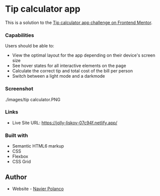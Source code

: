 # Tip calculator app 

This is a solution to the [Tip calculator app challenge on Frontend Mentor](https://www.frontendmentor.io/challenges/tip-calculator-app-ugJNGbJUX).





### Capabilities 

Users should be able to:

- View the optimal layout for the app depending on their device's screen size
- See hover states for all interactive elements on the page
- Calculate the correct tip and total cost of the bill per person
- Switch between a light mode and a darkmode

### Screenshot

./images/tip calculator.PNG


### Links

- Live Site URL: https://jolly-liskov-07c94f.netlify.app/



### Built with

- Semantic HTML6 markup
- CSS 
- Flexbox
- CSS Grid




## Author

- Website - [Navier Polanco](https://github.com/Navip10)



